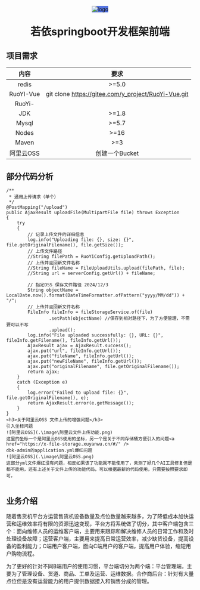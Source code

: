 <p align="center" >
<span style="background-color: #5373e0;display: inline-block"> 
<img alt="logo" src="/assets/logo/logo.png">
</span>
</p>
<h1 align="center" style="margin: 30px 0 30px; font-weight: bold;">若依springboot开发框架前端</h1>


## 项目需求

|   内容    |                        要求                         |
| :-------: | :-------------------------------------------------: |
|   redis   |                        >=5.0                        |
| RuoYI-Vue | git clone https://gitee.com/y_project/RuoYi-Vue.git |
|  RuoYi-   |                                                     |
|    JDK    |                        >=1.8                        |
|   Mysql   |                        >=5.7                        |
|   Nodes   |                        >=16                         |
|   Maven   |                         >=3                         |
| 阿里云OSS |                   创建一个Bucket                    |


<h2>部分代码分析</h2>

```
/**
 * 通用上传请求（单个）
 */
@PostMapping("/upload")
public AjaxResult uploadFile(MultipartFile file) throws Exception
{
    try
    {
        // 记录上传文件的详细信息
        log.info("Uploading file: {}, size: {}", file.getOriginalFilename(), file.getSize());
        // 上传文件路径
        //String filePath = RuoYiConfig.getUploadPath();
        // 上传并返回新文件名称
        //String fileName = FileUploadUtils.upload(filePath, file);
        //String url = serverConfig.getUrl() + fileName;

        // 指定OSS 保存文件路径 2024/12/3
        String objectName = LocalDate.now().format(DateTimeFormatter.ofPattern("yyyy/MM/dd")) + "/";
        // 上传并返回新文件名称
        FileInfo fileInfo = fileStorageService.of(file)
                .setPath(objectName) //保存到相对路径下，为了方便管理，不需要可以不写
                .upload();
        log.info("File uploaded successfully: {}, URL: {}", fileInfo.getFilename(), fileInfo.getUrl());
        AjaxResult ajax = AjaxResult.success();
        ajax.put("url", fileInfo.getUrl());
        ajax.put("fileName", fileInfo.getUrl());
        ajax.put("newFileName", fileInfo.getUrl());
        ajax.put("originalFilename", file.getOriginalFilename());
        return ajax;
    }
    catch (Exception e)
    {
        log.error("Failed to upload file: {}", file.getOriginalFilename(), e);
        return AjaxResult.error(e.getMessage());
    }
}
<h3>关于阿里云OSS 文件上传的增强问题</h3>
引入坐标问题
![阿里云OSS](.\image\阿里云文件上传功能.png)
这里的坐标一个是阿里云OSS使用的坐标，另一个是关于不同存储桶方便引入的问题<a href="https://x-file-storage.xuyanwu.cn/#/" />
dbk-admin的application.yml爆红问题
![阿里云OSS](.\image\阿里云OSS.png)
这部分yml文件爆红没有问题，相反如果该了功能就不能使用了，亲测了好几个AI工具修复但是都不能用，还有上述关于文件上传的功能代码，可以根据最新的代码使用，只需要按照要求即可。


```

## 业务介绍
随着售货机平台方运营售货机设备数量及点位数量越来越多，为了降低成本加快运营和运维效率将有限的资源迅速变现，平台方将系统做了切分，其中客户端包含三个：面向维修人员的运维客户端，主要用来跟踪和解决维修人员的日常工作和及时处理设备故障；运营客户端，主要用来提高日常运营效率，减少缺货设备，提高设备的盈利能力；C端用户客户端，面向C端用户的客户端，提高用户体验，缩短用户购物流程。

为了更好的针对不同B端用户的使用习惯，平台端切分为两个端：平台管理端，主要为了管理设备、货道、商品、工单及运营、运维数据。合作商后台：针对有大量点位但是没有运营能力的用户提供数据接入和销售分成的管理。

